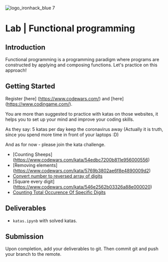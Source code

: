 ![logo_ironhack_blue 7](https://user-images.githubusercontent.com/23629340/40541063-a07a0a8a-601a-11e8-91b5-2f13e4e6b441.png)

# Lab | Functional programming

## Introduction

Functional programming is a programming paradigm where programs are constructed by applying and composing functions. Let's practice on this approach!


## Getting Started
Register [here] (https://www.codewars.com/)  and [here] (https://www.codingame.com/).

You are more than suggested to practice with katas on those websites, it helps you to set up your mind and improve your coding skills.

As they say: 5 katas per day keep the coronavirus away (Actually it is truth, since you spend more time in front of your laptops :D)

And as for now - please join the kata challenge.
* [Counting Sheeps] (https://www.codewars.com/kata/54edbc7200b811e956000556)
* [Removing elements] (https://www.codewars.com/kata/5769b3802ae6f8e4890009d2)
* [Convert number to reversed array of digits](https://www.codewars.com/kata/5583090cbe83f4fd8c000051)
* [Square every digit] (https://www.codewars.com/kata/546e2562b03326a88e000020)
* [Counting Total Occurence Of Specific Digits](https://www.codewars.com/kata/56311e4fdd811616810000ce)


## Deliverables

- `katas.ipynb` with solved katas.

## Submission

Upon completion, add your deliverables to git. Then commit git and push your branch to the remote.


